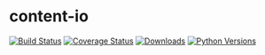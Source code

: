 # content-io

[![Build Status](https://travis-ci.org/5monkeys/content-io.svg?branch=master)](https://travis-ci.org/5monkeys/content-io)
[![Coverage Status](https://coveralls.io/repos/5monkeys/content-io/badge.svg?branch=master&service=github)](https://coveralls.io/github/5monkeys/content-io?branch=master)
[![Downloads](https://img.shields.io/pypi/dm/content-io.svg)](https://pypi.python.org/pypi/content-io/)
[![Python Versions](https://img.shields.io/pypi/pyversions/content-io.svg)](https://pypi.python.org/pypi/content-io/)
